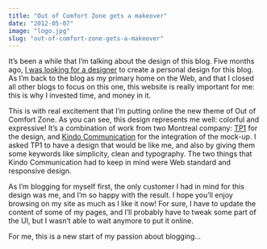 ```yaml
---
title: "Out of Comfort Zone gets a makeover"
date: "2012-05-07"
image: "logo.jpg"
slug: "out-of-comfort-zone-gets-a-makeover"
---
```


It’s been a while that I’m talking about the design of this blog. Five months ago, [I was looking for a designer](http://fred.dev/i-need-a-good-designer/) to create a personal design for this blog. As I’m back to the blog as my primary home on the Web, and that I closed all other blogs to focus on this one, this website is really important for me: this is why I invested time, and money in it.

This is with real excitement that I’m putting online the new theme of Out of Comfort Zone. As you can see, this design represents me well: colorful and expressive! It’s a combination of work from two Montreal company: [TP1](https://www.tp1.ca/) for the design, and [Kindo Communication](https://www.kindoweb.com/) for the integration of the mock-up. I asked TP1 to have a design that would be like me, and also by giving them some keywords like simplicity, clean and typography. The two things that Kindo Communication had to keep in mind were Web standard and responsive design.

As I’m blogging for myself first, the only customer I had in mind for this design was me, and I’m so happy with the result. I hope you’ll enjoy browsing on my site as much as I like it now! For sure, I have to update the content of some of my pages, and I’ll probably have to tweak some part of the UI, but I wasn’t able to wait anymore to put it online.

For me, this is a new start of my passion about blogging…
